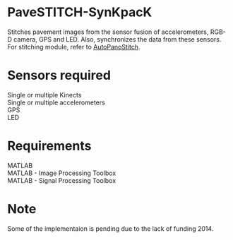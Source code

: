 # PaveSTITCH-SynKpacK
Stitches pavement images from the sensor fusion of accelerometers, RGB-D camera, GPS and LED. Also, synchronizes the data from these sensors. For stitching module, refer to [AutoPanoStitch](https://github.com/preethamam/AutoPanoStitch).

# Sensors required
Single or multiple Kinects <br />
Single or multiple accelerometers <br />
GPS <br />
LED <br />

# Requirements
MATLAB <br />
MATLAB - Image Processing Toolbox <br />
MATLAB - Signal Processing Toolbox <br />

# Note
Some of the implementaion is pending due to the lack of funding 2014.
